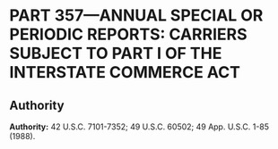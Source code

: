# PART 357—ANNUAL SPECIAL OR PERIODIC REPORTS: CARRIERS SUBJECT TO PART I OF THE INTERSTATE COMMERCE ACT


## Authority

**Authority:** 42 U.S.C. 7101-7352; 49 U.S.C. 60502; 49 App. U.S.C. 1-85 (1988).




